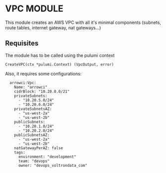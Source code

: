 # VPC MODULE

This module creates an AWS VPC with all it's minimal components (subnets, route tables, internet gateway, nat gateways...)

## Requisites

The module has to be called using the pulumi context

```
CreateVPC(ctx *pulumi.Context) (VpcOutput, error)
```
Also, it requires some configurations:

```
  arrowci:Vpc:
    Name: "arrowci"
    cidrBlock: "10.20.0.0/21"
    privateSubnets: 
      - "10.20.5.0/24"
      - "10.20.6.0/24"
    privateSubnetsAZ:
      - "us-west-2a"
      - "us-west-2b"
    publicSubnets: 
      - "10.20.1.0/24"
      - "10.20.2.0/24"
    publicSubnetsAZ:
      - "us-west-2a"
      - "us-west-2b"
    natGatewayPerAZ: false
    tags:
      environment: "development"
      team: "devops"
      owner: "devops_voltrondata_com"
```
